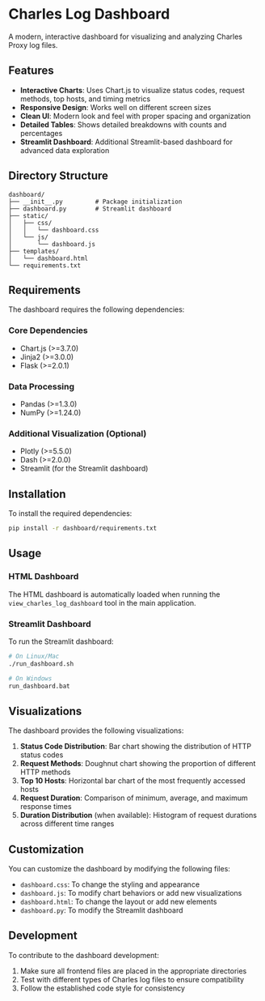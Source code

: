 # Charles Log Dashboard

A modern, interactive dashboard for visualizing and analyzing Charles Proxy log files.

## Features

- **Interactive Charts**: Uses Chart.js to visualize status codes, request methods, top hosts, and timing metrics
- **Responsive Design**: Works well on different screen sizes
- **Clean UI**: Modern look and feel with proper spacing and organization
- **Detailed Tables**: Shows detailed breakdowns with counts and percentages
- **Streamlit Dashboard**: Additional Streamlit-based dashboard for advanced data exploration

## Directory Structure

```
dashboard/
├── __init__.py         # Package initialization
├── dashboard.py        # Streamlit dashboard
├── static/
│   ├── css/
│   │   └── dashboard.css
│   └── js/
│       └── dashboard.js
├── templates/
│   └── dashboard.html
└── requirements.txt
```

## Requirements

The dashboard requires the following dependencies:

### Core Dependencies
- Chart.js (>=3.7.0)
- Jinja2 (>=3.0.0)
- Flask (>=2.0.1)

### Data Processing
- Pandas (>=1.3.0)
- NumPy (>=1.24.0)

### Additional Visualization (Optional)
- Plotly (>=5.5.0)
- Dash (>=2.0.0)
- Streamlit (for the Streamlit dashboard)

## Installation

To install the required dependencies:

```bash
pip install -r dashboard/requirements.txt
```

## Usage

### HTML Dashboard

The HTML dashboard is automatically loaded when running the `view_charles_log_dashboard` tool in the main application.

### Streamlit Dashboard

To run the Streamlit dashboard:

```bash
# On Linux/Mac
./run_dashboard.sh

# On Windows
run_dashboard.bat
```

## Visualizations

The dashboard provides the following visualizations:

1. **Status Code Distribution**: Bar chart showing the distribution of HTTP status codes
2. **Request Methods**: Doughnut chart showing the proportion of different HTTP methods
3. **Top 10 Hosts**: Horizontal bar chart of the most frequently accessed hosts
4. **Request Duration**: Comparison of minimum, average, and maximum response times
5. **Duration Distribution** (when available): Histogram of request durations across different time ranges

## Customization

You can customize the dashboard by modifying the following files:
- `dashboard.css`: To change the styling and appearance
- `dashboard.js`: To modify chart behaviors or add new visualizations
- `dashboard.html`: To change the layout or add new elements
- `dashboard.py`: To modify the Streamlit dashboard

## Development

To contribute to the dashboard development:

1. Make sure all frontend files are placed in the appropriate directories
2. Test with different types of Charles log files to ensure compatibility
3. Follow the established code style for consistency 